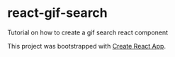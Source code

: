 # react-gif-search
Tutorial on how to create a gif search react component

This project was bootstrapped with [Create React App](https://github.com/facebookincubator/create-react-app).
